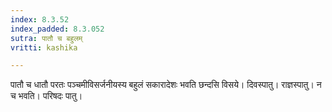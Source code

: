 ```yaml
---
index: 8.3.52
index_padded: 8.3.052
sutra: पातौ च बहुलम्
vritti: kashika

---
```

पातौ च धातौ परतः पञ्चमीविसर्जनीयस्य बहुलं सकारादेशः भवति छन्दसि विसये। दिवस्पातु। राज्ञस्पातु। न च भवति। परिषदः पातु।